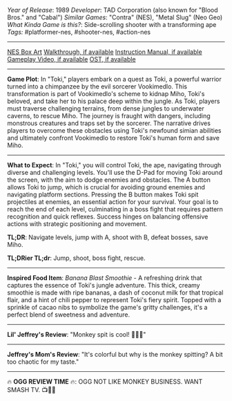 *Year of Release*: 1989
*Developer*: TAD Corporation (also known for "Blood Bros." and "Cabal")
*Similar Games*: "Contra" (NES), "Metal Slug" (Neo Geo)
*What Kinda Game is this?*: Side-scrolling shooter with a transforming ape
*Tags:* #platformer-nes, #shooter-nes, #action-nes

---
[NES Box Art](https://www.google.com/search?tbm=isch&q=NES+Box+Art+Toki) 
[Walkthrough, if available](https://www.google.com/search?q=Walkthrough+NES+Toki)
[Instruction Manual, if available](https://www.google.com/search?q=NES+Instruction+Manual+Toki)
[Gameplay Video, if available](https://www.youtube.com/results?search_query=gameplay+NES+Toki) 
[OST, if available](https://www.youtube.com/results?search_query=gameplay+NES+Toki+OST)

- - -
**Game Plot**: In "Toki," players embark on a quest as Toki, a powerful warrior turned into a chimpanzee by the evil sorcerer Vookimedlo. This transformation is part of Vookimedlo's scheme to kidnap Miho, Toki's beloved, and take her to his palace deep within the jungle. As Toki, players must traverse challenging terrains, from dense jungles to underwater caverns, to rescue Miho. The journey is fraught with dangers, including monstrous creatures and traps set by the sorcerer. The narrative drives players to overcome these obstacles using Toki's newfound simian abilities and ultimately confront Vookimedlo to restore Toki's human form and save Miho.

- - -
**What to Expect**: In "Toki," you will control Toki, the ape, navigating through diverse and challenging levels. You'll use the D-Pad for moving Toki around the screen, with the aim to dodge enemies and obstacles. The A button allows Toki to jump, which is crucial for avoiding ground enemies and navigating platform sections. Pressing the B button makes Toki spit projectiles at enemies, an essential action for your survival. Your goal is to reach the end of each level, culminating in a boss fight that requires pattern recognition and quick reflexes. Success hinges on balancing offensive actions with strategic positioning and movement.

**TL;DR**: Navigate levels, jump with A, shoot with B, defeat bosses, save Miho.

**TL;DRier TL;dr**: Jump, shoot, boss fight, rescue.

---
**Inspired Food Item**: *Banana Blast Smoothie* - A refreshing drink that captures the essence of Toki's jungle adventure. This thick, creamy smoothie is made with ripe bananas, a dash of coconut milk for that tropical flair, and a hint of chili pepper to represent Toki's fiery spirit. Topped with a sprinkle of cacao nibs to symbolize the game's gritty challenges, it's a perfect blend of sweetness and adventure.

---
**Lil' Jeffrey's Review**: "Monkey spit is cool! 🐒💥🍌"

---
**Jeffrey's Mom's Review**: "It's colorful but why is the monkey spitting? A bit too chaotic for my taste."

---
🔥 **OGG REVIEW TIME** 🔥: OGG NOT LIKE MONKEY BUSINESS. WANT SMASH TV. 📺🔨🙈
